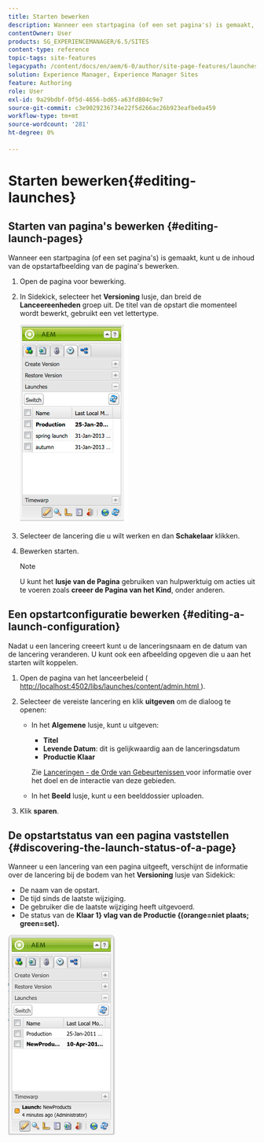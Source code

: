 ```yaml
---
title: Starten bewerken
description: Wanneer een startpagina (of een set pagina's) is gemaakt, kunt u de inhoud van de opstartafbeelding van de pagina's bewerken.
contentOwner: User
products: SG_EXPERIENCEMANAGER/6.5/SITES
content-type: reference
topic-tags: site-features
legacypath: /content/docs/en/aem/6-0/author/site-page-features/launches
solution: Experience Manager, Experience Manager Sites
feature: Authoring
role: User
exl-id: 9a29bdbf-0f5d-4656-bd65-a63fd804c9e7
source-git-commit: c3e9029236734e22f5d266ac26b923eafbe0a459
workflow-type: tm+mt
source-wordcount: '281'
ht-degree: 0%

---
```


# Starten bewerken{#editing-launches}

## Starten van pagina&#39;s bewerken {#editing-launch-pages}

Wanneer een startpagina (of een set pagina&#39;s) is gemaakt, kunt u de inhoud van de opstartafbeelding van de pagina&#39;s bewerken.

1. Open de pagina voor bewerking.
1. In Sidekick, selecteer het **Versioning** lusje, dan breid de **Lanceereenheden** groep uit. De titel van de opstart die momenteel wordt bewerkt, gebruikt een vet lettertype.

   ![ chlimage_1-13 ](assets/chlimage_1-13.jpeg)

1. Selecteer de lancering die u wilt werken en dan **Schakelaar** klikken.
1. Bewerken starten.

   >[!NOTE]
   >
   >U kunt het **lusje van de Pagina** gebruiken van hulpwerktuig om acties uit te voeren zoals **creeer de Pagina van het Kind**, onder anderen.

## Een opstartconfiguratie bewerken {#editing-a-launch-configuration}

Nadat u een lancering creeert kunt u de lanceringsnaam en de datum van de lancering veranderen. U kunt ook een afbeelding opgeven die u aan het starten wilt koppelen.

1. Open de pagina van het lanceerbeleid ([ http://localhost:4502/libs/launches/content/admin.html ](http://localhost:4502/libs/launches/content/admin.html)).

1. Selecteer de vereiste lancering en klik **uitgeven** om de dialoog te openen:

   * In het **Algemene** lusje, kunt u uitgeven:

      * **Titel**
      * **Levende Datum**: dit is gelijkwaardig aan de lanceringsdatum
      * **Productie Klaar**

     Zie [ Lanceringen - de Orde van Gebeurtenissen ](/help/sites-authoring/launches.md#launches-the-order-of-events) voor informatie over het doel en de interactie van deze gebieden.

   * In het **Beeld** lusje, kunt u een beelddossier uploaden.

1. Klik **sparen**.

## De opstartstatus van een pagina vaststellen {#discovering-the-launch-status-of-a-page}

Wanneer u een lancering van een pagina uitgeeft, verschijnt de informatie over de lancering bij de bodem van het **Versioning** lusje van Sidekick:

* De naam van de opstart.
* De tijd sinds de laatste wijziging.
* De gebruiker die de laatste wijziging heeft uitgevoerd.
* De status van de **Klaar 1} vlag van de Productie {(orange=niet plaats; green=set).**

![ chlimage_1-186 ](assets/chlimage_1-186.png)
